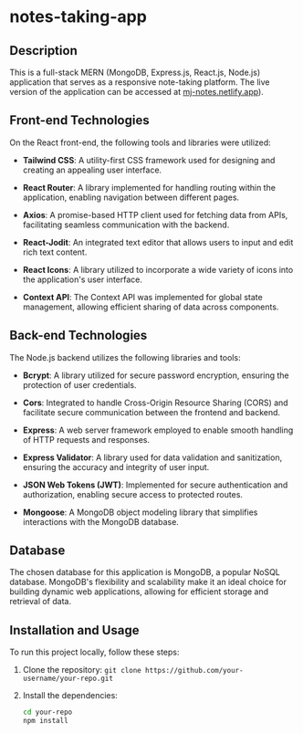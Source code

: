 # notes-taking-app

## Description

This is a full-stack MERN (MongoDB, Express.js, React.js, Node.js) application that serves as a responsive note-taking platform. The live version of the application can be accessed at [mj-notes.netlify.app](https://mj-notes.netlify.app/)).

## Front-end Technologies

On the React front-end, the following tools and libraries were utilized:

- **Tailwind CSS**: A utility-first CSS framework used for designing and creating an appealing user interface.

- **React Router**: A library implemented for handling routing within the application, enabling navigation between different pages.

- **Axios**: A promise-based HTTP client used for fetching data from APIs, facilitating seamless communication with the backend.

- **React-Jodit**: An integrated text editor that allows users to input and edit rich text content.

- **React Icons**: A library utilized to incorporate a wide variety of icons into the application's user interface.

- **Context API**: The Context API was implemented for global state management, allowing efficient sharing of data across components.

## Back-end Technologies

The Node.js backend utilizes the following libraries and tools:

- **Bcrypt**: A library utilized for secure password encryption, ensuring the protection of user credentials.

- **Cors**: Integrated to handle Cross-Origin Resource Sharing (CORS) and facilitate secure communication between the frontend and backend.

- **Express**: A web server framework employed to enable smooth handling of HTTP requests and responses.

- **Express Validator**: A library used for data validation and sanitization, ensuring the accuracy and integrity of user input.

- **JSON Web Tokens (JWT)**: Implemented for secure authentication and authorization, enabling secure access to protected routes.

- **Mongoose**: A MongoDB object modeling library that simplifies interactions with the MongoDB database.

## Database

The chosen database for this application is MongoDB, a popular NoSQL database. MongoDB's flexibility and scalability make it an ideal choice for building dynamic web applications, allowing for efficient storage and retrieval of data.

## Installation and Usage

To run this project locally, follow these steps:

1. Clone the repository: `git clone https://github.com/your-username/your-repo.git`

2. Install the dependencies:

   ```bash
   cd your-repo
   npm install
